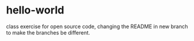 # hello-world
class exercise for open source code, changing the README in new branch to make the branches be different.
